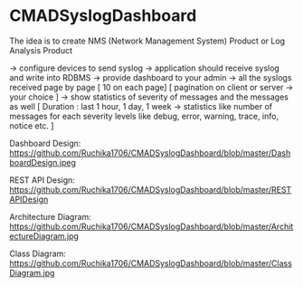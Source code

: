 # CMADSyslogDashboard

The idea is to create NMS (Network Management System) Product or Log Analysis Product 

-> configure devices to send syslog
-> application should receive syslog and write into RDBMS
-> provide dashboard to your admin
    -> all the syslogs received page by page [ 10 on each page] [ pagination on client or server -> your choice ]
   -> show statistics of severity of messages and the messages as well [ Duration : last 1 hour, 1 day, 1 week -> statistics like number of messages for each severity levels like debug, error, warning, trace, info, notice etc. ] 


Dashboard Design: https://github.com/Ruchika1706/CMADSyslogDashboard/blob/master/DashboardDesign.jpeg


REST API Design: https://github.com/Ruchika1706/CMADSyslogDashboard/blob/master/RESTAPIDesign


Architecture Diagram: https://github.com/Ruchika1706/CMADSyslogDashboard/blob/master/ArchitectureDiagram.jpg


Class Diagram: https://github.com/Ruchika1706/CMADSyslogDashboard/blob/master/ClassDiagram.jpg


